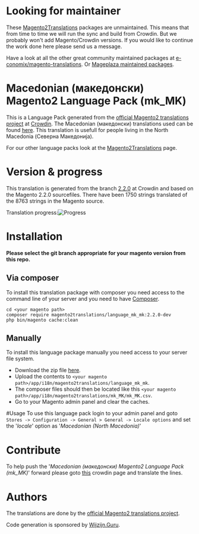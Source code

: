 # Looking for maintainer
These [Magento2Translations](http://magento2translations.github.io/) packages are unmaintained. This means that from time to time we will run the sync and build from Crowdin. But we probably won't add Magento/Crowdin versions. If you would like to continue the work done here please send us a message.

Have a look at all the other great community maintained packages at [e-conomix/magento-translations](https://github.com/e-conomix/magento-translations).
Or [Mageplaza maintained packages](https://github.com/mageplaza?q=language).

# Macedonian (македонски) Magento2 Language Pack (mk_MK)
This is a Language Pack generated from the [official Magento2 translations project](https://crowdin.com/project/magento-2) at [Crowdin](https://crowdin.com).
The Macedonian (македонски) translations used can be found [here](https://crowdin.com/project/magento-2/mk).
This translation is usefull for people living in the North Macedonia (Северна Македонија).

For our other language packs look at the [Magento2Translations](http://magento2translations.github.io/) page.

# Version & progress
This translation is generated from the branch [2.2.0](https://crowdin.com/project/magento-2/mk#/2.2.0) at Crowdin and based on the Magento 2.2.0 sourcefiles.
There have been  1750 strings translated of the 8763 strings in the Magento source.

Translation progress:![Progress](http://progressed.io/bar/20)

# Installation
**Please select the git branch appropriate for your magento version from this repo.**
## Via composer
To install this translation package with composer you need access to the command line of your server and you need to have [Composer](https://getcomposer.org).
```
cd <your magento path>
composer require magento2translations/language_mk_mk:2.2.0-dev
php bin/magento cache:clean
```
## Manually
To install this language package manually you need access to your server file system.
* Download the zip file [here](https://github.com/Magento2Translations/language_mk_mk/archive/2.2.0.zip).
* Upload the contents to `<your magento path>/app/i18n/magento2translations/language_mk_mk`.
* The composer files should then be located like this `<your magento path>/app/i18n/magento2translations/mk_MK/mk_MK.csv`.
* Go to your Magento admin panel and clear the caches.

#Usage
To use this language pack login to your admin panel and goto `Stores -> Configuration -> General > General -> Locale options` and set the '*locale*' option as '*Macedonian (North Macedonia)*'

# Contribute
To help push the '*Macedonian (македонски) Magento2 Language Pack (mk_MK)*' forward please goto [this](https://crowdin.com/project/magento-2/mk) crowdin page and translate the lines.

# Authors
The translations are done by the [official Magento2 translations project](https://crowdin.com/project/magento-2).

Code generation is sponsored by [Wijzijn.Guru](http://www.wijzijn.guru/).